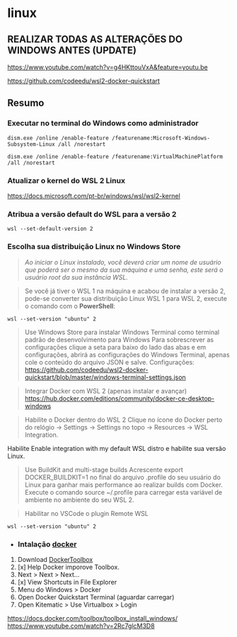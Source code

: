 # linux

## REALIZAR TODAS AS ALTERAÇÕES DO WINDOWS ANTES (UPDATE)

https://www.youtube.com/watch?v=g4HKttouVxA&feature=youtu.be

https://github.com/codeedu/wsl2-docker-quickstart


## Resumo

### Executar no terminal do Windows como administrador
```properties
dism.exe /online /enable-feature /featurename:Microsoft-Windows-Subsystem-Linux /all /norestart
```
```properties
dism.exe /online /enable-feature /featurename:VirtualMachinePlatform /all /norestart
```

### Atualizar o kernel do WSL 2 Linux  
https://docs.microsoft.com/pt-br/windows/wsl/wsl2-kernel

### Atribua a versão default do WSL para a versão 2
```properties
wsl --set-default-version 2
```

### Escolha sua distribuição Linux no Windows Store

> *Ao iniciar o Linux instalado, você deverá criar um nome de usuário que poderá ser o mesmo da sua máquina e uma senha, este será o usuário root da sua instância WSL.*

> Se você já tiver o WSL 1 na máquina e acabou de instalar a versão 2, pode-se converter sua distribuição Linux WSL 1 para WSL 2, execute o comando com o **PowerShell**:
```properties
wsl --set-version "ubuntu" 2
```

> Use Windows Store para instalar Windows Terminal como terminal padrão de desenvolvimento para Windows
> Para sobrescrever as configurações clique a seta para baixo do lado das abas e em configurações, abrirá as configurações do Windows Terminal, apenas cole o conteúdo do arquivo JSON e salve.
Configurações: https://github.com/codeedu/wsl2-docker-quickstart/blob/master/windows-terminal-settings.json

> Integrar Docker com WSL 2 (apenas instalar e avançar)
https://hub.docker.com/editions/community/docker-ce-desktop-windows

> Habilite o Docker dentro do WSL 2
Clique no ícone do Docker perto do relógio -> Settings -> Settings no topo -> Resources -> WSL Integration.

Habilite Enable integration with my default WSL distro e habilite sua versão Linux.

> Use BuildKit and multi-stage builds
Acrescente export DOCKER_BUILDKIT=1 no final do arquivo .profile do seu usuário do Linux para ganhar mais performance ao realizar builds com Docker. Execute o comando source ~/.profile para carregar esta variável de ambiente no ambiente do seu WSL 2.

> Habilitar no VSCode o plugin Remote WSL

```Instlar Windows Terminal
wsl --set-version "ubuntu" 2
```






- ### Intalação [docker](https://www.docker.com)

1. Download [DockerToolbox](https://docs.docker.com/toolbox/toolbox_install_windows/)
1. [x] Help Docker imporove Toolbox.
1. Next > Next > Next...
1. [x] View Shortcuts in File Explorer
1. Menu do Windows > Docker
1. Open Docker Quickstart Terminal (aguardar carregar)
1. Open Kitematic > Use Virtualbox > Login


https://docs.docker.com/toolbox/toolbox_install_windows/
https://www.youtube.com/watch?v=2Rc7glcM3D8
